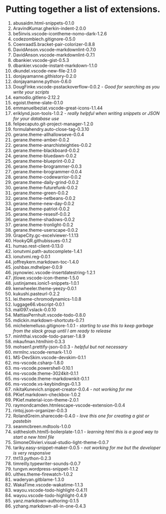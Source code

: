 # Putting together a list of extensions.
1. abusaidm.html-snippets-0.1.0                   
2. AravindKumar.gherkin-indent-2.0.0              
3. be5invis.vscode-icontheme-nomo-dark-1.2.6      
4. codezombiech.gitignore-0.5.0                   
5. CoenraadS.bracket-pair-colorizer-0.8.8         
6. DavidAnson.vscode-markdownlint-0.7.0           
7. DavidAnson.vscode-markdownlint-0.7.1           
8. dbankier.vscode-gist-0.5.3                     
9. dbankier.vscode-instant-markdown-1.1.0         
10. dkundel.vscode-new-file-2.1.0                  
11. donjayamanne.githistory-0.2.0                  
12. donjayamanne.python-0.6.0                      
13. DougFinke.vscode-psstackoverflow-0.0.2         - _Good for searching as you write your scripts_
14. eamodio.gitlens-2.12.2                         
15. egoist.theme-slate-0.1.0                       
16. emmanuelbeziat.vscode-great-icons-1.1.44       
17. eriklynd.json-tools-1.0.2                      - _really helpful when writing snippets or JSON for your database use_
18. felipecaputo.git-project-manager-1.2.0         
19. formulahendry.auto-close-tag-0.3.10            
20. gerane.theme-allhallowseve-0.0.4               
21. gerane.theme-amber-0.0.2                       
22. gerane.theme-anarchisteighties-0.0.2           
23. gerane.theme-blackboard-0.0.2                  
24. gerane.theme-bluedawn-0.0.2                    
25. gerane.theme-blueprint-0.0.2                   
26. gerane.theme-brogrammer-0.0.3                  
27. gerane.theme-brogrammer-0.0.4                  
28. gerane.theme-codewarrior-0.0.2                 
29. gerane.theme-daily-grind-0.0.2                 
30. gerane.theme-futurefunk-0.0.2                  
31. gerane.theme-green-0.0.2                       
32. gerane.theme-netbeans-0.0.2                    
33. gerane.theme-new-day-0.0.2                     
34. gerane.theme-patriot-0.0.2                     
35. gerane.theme-resesif-0.0.2                     
36. gerane.theme-shadows-0.0.2                     
37. gerane.theme-tronlight-0.0.2                   
38. gerane.theme-userscape-0.0.2                   
39. GrapeCity.gc-excelviewer-1.1.13                
40. HookyQR.githubissues-0.1.2                     
41. humao.rest-client-0.13.0                       
42. ionutvmi.path-autocomplete-1.4.1               
43. ionutvmi.reg-0.0.1                             
44. joffreykern.markdown-toc-1.4.0                 
45. joshbax.mdhelper-0.0.9                         
46. jsynowiec.vscode-insertdatestring-1.2.1        
47. jtlowe.vscode-icon-theme-1.5.0                 
48. justinjames.ionic1-snippets-1.0.1              
49. kenwheeler.theme-yeezy-0.0.1                   
50. kukushi.pasteurl-0.2.2                         
51. lei.theme-chromodynamics-1.0.8                 
52. luggage66.vbscript-0.0.1                       
53. mal097.vslack-0.0.10                           
54. MattiasPernhult.vscode-todo-0.8.0              
55. mdickin.markdown-shortcuts-0.7.1               
56. michelemelluso.gitignore-1.0.1                 - _starting to use this to keep garbage from the slack group until I am ready to release_
57. minhthai.vscode-todo-parser-1.8.9              
58. mkaufman.htmlhint-0.3.3                        
59. mohsen1.prettify-json-0.0.3                    - _helpful but not necessary_
60. mrmlnc.vscode-remark-1.1.0                     
61. MS-DevSkim.vscode-devskim-0.1.1                
62. ms-vscode.csharp-1.8.0                         
63. ms-vscode.powershell-0.10.1                    
64. ms-vscode.theme-3024kit-0.1.1                  
65. ms-vscode.theme-markdownkit-0.1.1              
66. ms-vscode.vs-keybindings-0.1.3                 
67. nikitaKunevich.snippet-creator-0.0.4           - _not working for me_
68. PKief.markdown-checkbox-1.0.2                  
69. PKief.material-icon-theme-2.0.1                
70. raymondcamden.htmlescape-vscode-extension-0.0.4
71. rintoj.json-organizer-0.0.3                    
72. RolandGreim.sharecode-0.4.0                    - _love this one for creating a gist or pastebin_
73. seanmcbreen.mdtools-1.0.0                      
74. sidthesloth.html5-boilerplate-1.0.1            - _learning html this is a good way to start a new html file_
75. SimoneOlivieri.visual-studio-light-theme-0.0.7 
76. tariky.easy-snippet-maker-0.0.5                - _not working for me but the developer is very responsive_
77. tht13.python-0.2.3                             
78. timreilly.typewriter-sounds-0.0.7              
79. tungvn.wordpress-snippet-1.1.2                 
80. ulthes.theme-firewatch-1.0.2                   
81. waderyan.gitblame-1.3.0                        
82. WakaTime.vscode-wakatime-1.1.3                 
83. wayou.vscode-todo-highlight-0.4.11             
84. wayou.vscode-todo-highlight-0.4.9              
85. yanz.markdown-authoring-0.1.5                  
86. yzhang.markdown-all-in-one-0.4.3               


